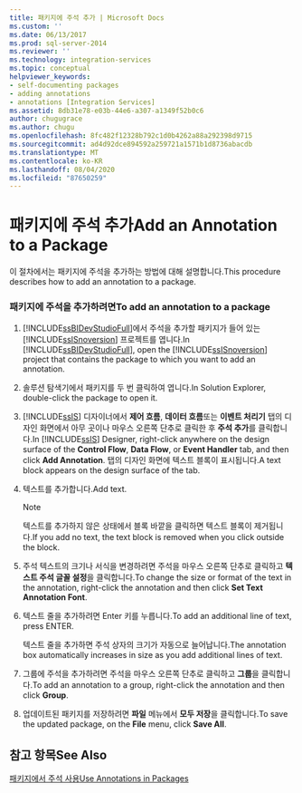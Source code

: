 ```yaml
---
title: 패키지에 주석 추가 | Microsoft Docs
ms.custom: ''
ms.date: 06/13/2017
ms.prod: sql-server-2014
ms.reviewer: ''
ms.technology: integration-services
ms.topic: conceptual
helpviewer_keywords:
- self-documenting packages
- adding annotations
- annotations [Integration Services]
ms.assetid: 8db31e78-e03b-44e6-a307-a1349f52b0c6
author: chugugrace
ms.author: chugu
ms.openlocfilehash: 8fc482f12328b792c1d0b4262a88a292398d9715
ms.sourcegitcommit: ad4d92dce894592a259721a1571b1d8736abacdb
ms.translationtype: MT
ms.contentlocale: ko-KR
ms.lasthandoff: 08/04/2020
ms.locfileid: "87650259"
---
```

# <a name="add-an-annotation-to-a-package"></a><span data-ttu-id="0a647-102">패키지에 주석 추가</span><span class="sxs-lookup"><span data-stu-id="0a647-102">Add an Annotation to a Package</span></span>
  <span data-ttu-id="0a647-103">이 절차에서는 패키지에 주석을 추가하는 방법에 대해 설명합니다.</span><span class="sxs-lookup"><span data-stu-id="0a647-103">This procedure describes how to add an annotation to a package.</span></span>  
  
### <a name="to-add-an-annotation-to-a-package"></a><span data-ttu-id="0a647-104">패키지에 주석을 추가하려면</span><span class="sxs-lookup"><span data-stu-id="0a647-104">To add an annotation to a package</span></span>  
  
1.  <span data-ttu-id="0a647-105">[!INCLUDE[ssBIDevStudioFull](../includes/ssbidevstudiofull-md.md)]에서 주석을 추가할 패키지가 들어 있는 [!INCLUDE[ssISnoversion](../includes/ssisnoversion-md.md)] 프로젝트를 엽니다.</span><span class="sxs-lookup"><span data-stu-id="0a647-105">In [!INCLUDE[ssBIDevStudioFull](../includes/ssbidevstudiofull-md.md)], open the [!INCLUDE[ssISnoversion](../includes/ssisnoversion-md.md)] project that contains the package to which you want to add an annotation.</span></span>  
  
2.  <span data-ttu-id="0a647-106">솔루션 탐색기에서 패키지를 두 번 클릭하여 엽니다.</span><span class="sxs-lookup"><span data-stu-id="0a647-106">In Solution Explorer, double-click the package to open it.</span></span>  
  
3.  <span data-ttu-id="0a647-107">[!INCLUDE[ssIS](../includes/ssis-md.md)] 디자이너에서 **제어 흐름**, **데이터 흐름**또는 **이벤트 처리기** 탭의 디자인 화면에서 아무 곳이나 마우스 오른쪽 단추로 클릭한 후 **주석 추가**를 클릭합니다.</span><span class="sxs-lookup"><span data-stu-id="0a647-107">In [!INCLUDE[ssIS](../includes/ssis-md.md)] Designer, right-click anywhere on the design surface of the **Control Flow**, **Data Flow**, or **Event Handler** tab, and then click **Add Annotation**.</span></span> <span data-ttu-id="0a647-108">탭의 디자인 화면에 텍스트 블록이 표시됩니다.</span><span class="sxs-lookup"><span data-stu-id="0a647-108">A text block appears on the design surface of the tab.</span></span>  
  
4.  <span data-ttu-id="0a647-109">텍스트를 추가합니다.</span><span class="sxs-lookup"><span data-stu-id="0a647-109">Add text.</span></span>  
  
    > [!NOTE]  
    >  <span data-ttu-id="0a647-110">텍스트를 추가하지 않은 상태에서 블록 바깥을 클릭하면 텍스트 블록이 제거됩니다.</span><span class="sxs-lookup"><span data-stu-id="0a647-110">If you add no text, the text block is removed when you click outside the block.</span></span>  
  
5.  <span data-ttu-id="0a647-111">주석 텍스트의 크기나 서식을 변경하려면 주석을 마우스 오른쪽 단추로 클릭하고 **텍스트 주석 글꼴 설정**을 클릭합니다.</span><span class="sxs-lookup"><span data-stu-id="0a647-111">To change the size or format of the text in the annotation, right-click the annotation and then click **Set Text Annotation Font**.</span></span>  
  
6.  <span data-ttu-id="0a647-112">텍스트 줄을 추가하려면 Enter 키를 누릅니다.</span><span class="sxs-lookup"><span data-stu-id="0a647-112">To add an additional line of text, press ENTER.</span></span>  
  
     <span data-ttu-id="0a647-113">텍스트 줄을 추가하면 주석 상자의 크기가 자동으로 늘어납니다.</span><span class="sxs-lookup"><span data-stu-id="0a647-113">The annotation box automatically increases in size as you add additional lines of text.</span></span>  
  
7.  <span data-ttu-id="0a647-114">그룹에 주석을 추가하려면 주석을 마우스 오른쪽 단추로 클릭하고 **그룹**을 클릭합니다.</span><span class="sxs-lookup"><span data-stu-id="0a647-114">To add an annotation to a group, right-click the annotation and then click **Group**.</span></span>  
  
8.  <span data-ttu-id="0a647-115">업데이트된 패키지를 저장하려면 **파일** 메뉴에서 **모두 저장**을 클릭합니다.</span><span class="sxs-lookup"><span data-stu-id="0a647-115">To save the updated package, on the **File** menu, click **Save All**.</span></span>  
  
## <a name="see-also"></a><span data-ttu-id="0a647-116">참고 항목</span><span class="sxs-lookup"><span data-stu-id="0a647-116">See Also</span></span>  
 [<span data-ttu-id="0a647-117">패키지에서 주석 사용</span><span class="sxs-lookup"><span data-stu-id="0a647-117">Use Annotations in Packages</span></span>](use-annotations-in-packages.md)  
  
  
